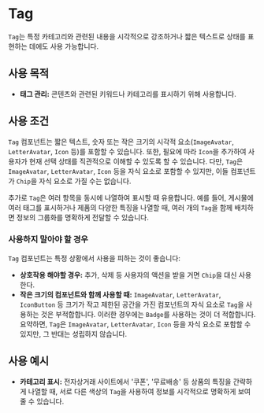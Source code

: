 # Tag

`Tag`는 특정 카테고리와 관련된 내용을 시각적으로 강조하거나 짧은 텍스트로 상태를 표현하는 데에도 사용 가능합니다.

## 사용 목적

- **태그 관리:** 콘텐츠와 관련된 키워드나 카테고리를 표시하기 위해 사용합니다.

## 사용 조건

`Tag` 컴포넌트는 짧은 텍스트, 숫자 또는 작은 크기의 시각적 요소(`ImageAvatar`, `LetterAvatar`, `Icon` 등)를 포함할 수 있습니다. 또한, 필요에 따라 `Icon`을 추가하여 사용자가 현재 선택 상태를 직관적으로 이해할 수 있도록 할 수 있습니다. 다만, `Tag`은 `ImageAvatar`, `LetterAvatar`, `Icon` 등을 자식 요소로 포함할 수 있지만, 이들 컴포넌트가 `Chip`을 자식 요소로 가질 수는 없습니다.

추가로 `Tag`은 여러 항목을 동시에 나열하여 표시할 때 유용합니다. 예를 들어, 게시물에 여러 태그를 표시하거나 제품의 다양한 특징을 나열할 때, 여러 개의 `Tag`을 함께 배치하면 정보의 그룹화를 명확하게 전달할 수 있습니다.


### 사용하지 말아야 할 경우

`Tag` 컴포넌트는 특정 상황에서 사용을 피하는 것이 좋습니다:

- **상호작용 해야할 경우:** 추가, 삭제 등 사용자의 액션을 받을 거면 `Chip`을 대신 사용한다.
- **작은 크기의 컴포넌트와 함께 사용할 때:** `ImageAvatar`, `LetterAvatar`, `IconButton` 등 크기가 작고 제한된 공간을 가진 컴포넌트의 자식 요소로 `Tag`을 사용하는 것은 부적합합니다. 이러한 경우에는 `Badge`를 사용하는 것이 더 적합합니다. 요약하면, `Tag`은 `ImageAvatar`, `LetterAvatar`, `Icon` 등을 자식 요소로 포함할 수 있지만, 그 반대는 성립하지 않습니다.

## 사용 예시

- **카테고리 표시:** 전자상거래 사이트에서 '쿠폰', '무료배송' 등 상품의 특징을 간략하게 나열할 때, 서로 다른 색상의 `Tag`을 사용하여 정보를 시각적으로 명확하게 보여줄 수 있습니다.
